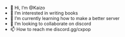 - 👋 Hi, I’m @Kaizo
- 👀 I’m interested in writing books
- 🌱 I’m currently learning how to make a better server
- 💞️ I’m looking to collaborate on discord
- 📫 How to reach me discord.gg/cxpop

<!---
LeonardHawks/LeonardHawks is a ✨ special ✨ repository because its `README.md` (this file) appears on your GitHub profile.
You can click the Preview link to take a look at your changes.
--->
